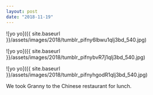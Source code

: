 ```yaml
---
layout: post
date: "2018-11-19"
---
```


![yo yo]({{ site.baseurl }}/assets/images/2018/tumblr_pifny6lbwu1qlj3bd_540.jpg)

![yo yo]({{ site.baseurl }}/assets/images/2018/tumblr_pifnybvR7j1qlj3bd_540.jpg)

![yo yo]({{ site.baseurl }}/assets/images/2018/tumblr_pifnyhgodR1qlj3bd_540.jpg)

We took Granny to the Chinese restaurant for lunch.
